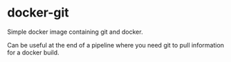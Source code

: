 # docker-git
Simple docker image containing git and docker.

Can be useful at the end of a pipeline where you need git to pull information for a docker build.
